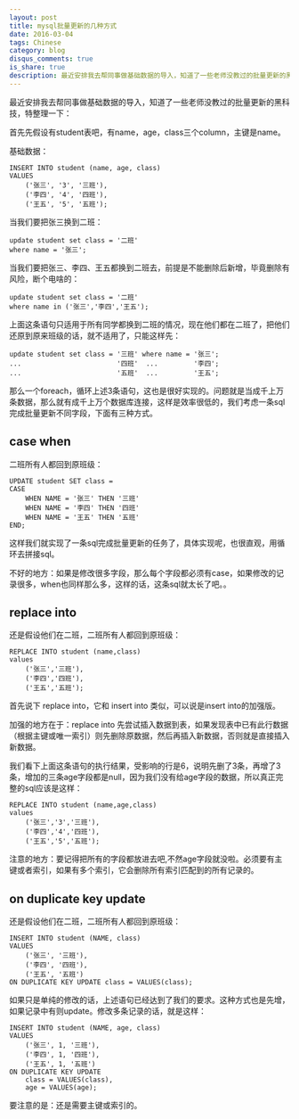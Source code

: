 ```yaml
---
layout: post
title: mysql批量更新的几种方式
date: 2016-03-04
tags: Chinese
category: blog
disqus_comments: true
is_share: true
description: 最近安排我去帮同事做基础数据的导入，知道了一些老师没教过的批量更新的黑科技，特整理一下
---
```


最近安排我去帮同事做基础数据的导入，知道了一些老师没教过的批量更新的黑科技，特整理一下：

首先先假设有student表吧，有name，age，class三个column，主键是name。

基础数据：

	INSERT INTO student (name, age, class)
	VALUES
		('张三', '3', '三班'),
		('李四', '4', '四班'),
		('王五', '5', '五班');

当我们要把张三换到二班：

	update student set class = '二班' 
	where name = '张三';

当我们要把张三、李四、王五都换到二班去，前提是不能删除后新增，毕竟删除有风险，断个电啥的：
	
	update student set class = '二班' 
	where name in ('张三','李四','王五');

上面这条语句只适用于所有同学都换到二班的情况，现在他们都在二班了，把他们还原到原来班级的话，就不适用了，只能这样先：

	update student set class = '三班' where name = '张三';
	...                        '四班'  ...         '李四';
	...                        '五班'  ...         '王五';

那么一个foreach，循环上述3条语句，这也是很好实现的。问题就是当成千上万条数据，那么就有成千上万个数据库连接，这样是效率很低的，我们考虑一条sql完成批量更新不同字段，下面有三种方式。

case when
---------

二班所有人都回到原班级：
	
	UPDATE student SET class = 
	CASE
		WHEN NAME = '张三' THEN '三班'
		WHEN NAME = '李四' THEN '四班'
		WHEN NAME = '王五' THEN '五班' 
	END;

这样我们就实现了一条sql完成批量更新的任务了，具体实现呢，也很直观，用循环去拼接sql。

不好的地方：如果是修改很多字段，那么每个字段都必须有case，如果修改的记录很多，when也同样那么多，这样的话，这条sql就太长了吧。。

replace into
------------

还是假设他们在二班，二班所有人都回到原班级：

	REPLACE INTO student (name,class) 
	values 
		('张三','三班'),
		('李四','四班'),
		('王五','五班');

首先说下 replace into，它和 insert into 类似，可以说是insert into的加强版。

加强的地方在于：replace into 先尝试插入数据到表，如果发现表中已有此行数据（根据主键或唯一索引）则先删除原数据，然后再插入新数据，否则就是直接插入新数据。

我们看下上面这条语句的执行结果，受影响的行是6，说明先删了3条，再增了3条，增加的三条age字段都是null，因为我们没有给age字段的数据，所以真正完整的sql应该是这样：

	REPLACE INTO student (name,age,class) 
	values 
		('张三','3','三班'),
		('李四','4','四班'),
		('王五','5','五班');

注意的地方：要记得把所有的字段都放进去吧,不然age字段就没啦。必须要有主键或者索引，如果有多个索引，它会删除所有索引匹配到的所有记录的。

on duplicate key update
-----------------------

还是假设他们在二班，二班所有人都回到原班级：
	
	INSERT INTO student (NAME, class)
	VALUES
		('张三', '三班'),
		('李四', '四班'),
		('王五', '五班') 
	ON DUPLICATE KEY UPDATE class = VALUES(class);

如果只是单纯的修改的话，上述语句已经达到了我们的要求。这种方式也是先增，如果记录中有则update。修改多条记录的话，就是这样：

	INSERT INTO student (NAME, age, class)
	VALUES
		('张三', 1, '三班'),
		('李四', 1, '四班'),
		('王五', 1, '五班') 
	ON DUPLICATE KEY UPDATE 
		class = VALUES(class),
		age = VALUES(age);

要注意的是：还是需要主键或索引的。

